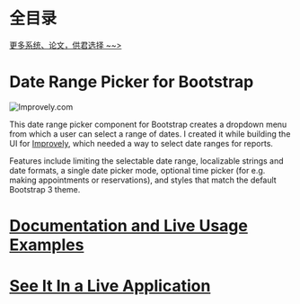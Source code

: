 # 全目录

[更多系统、论文，供君选择 ~~>](https://www.yuque.com/wisebit/blog)
# Date Range Picker for Bootstrap

![Improvely.com](http://i.imgur.com/LbAMf3D.png)

This date range picker component for Bootstrap creates a dropdown menu from which a user can
select a range of dates. I created it while building the UI for [Improvely](http://www.improvely.com), 
which needed a way to select date ranges for reports.

Features include limiting the selectable date range, localizable strings and date formats,
a single date picker mode, optional time picker (for e.g. making appointments or reservations),
and styles that match the default Bootstrap 3 theme.

# [Documentation and Live Usage Examples](http://www.daterangepicker.com)

# [See It In a Live Application](https://awio.iljmp.com/5/drpdemogh)

